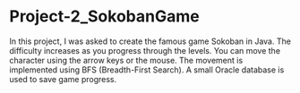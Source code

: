 # Project-2_SokobanGame

In this project, I was asked to create the famous game Sokoban in Java. The difficulty increases as you progress through the levels. You can move the character using the arrow keys or the mouse. The movement is implemented using BFS (Breadth-First Search). A small Oracle database is used to save game progress.
